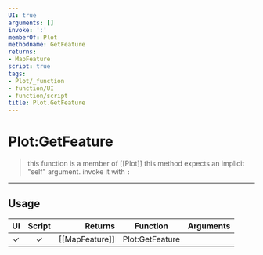```yaml
---
UI: true
arguments: []
invoke: ':'
memberOf: Plot
methodname: GetFeature
returns:
- MapFeature
script: true
tags:
- Plot/_function
- function/UI
- function/script
title: Plot.GetFeature
---
```

# Plot:GetFeature
> this function is a member of [[Plot]]
> this method expects an implicit "self" argument. invoke it with `:`
-----
## Usage
|  UI | Script | Returns | Function | Arguments |
|:---:|:------:|-------:|:--------:|:---------|
|✓|✓|[[MapFeature]]|Plot:GetFeature||
